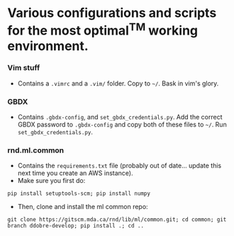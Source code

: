 # Various configurations and scripts for the most optimal<sup>TM</sup> working environment.
### Vim stuff
- Contains a `.vimrc` and a `.vim/` folder. Copy to `~/`. Bask in vim's glory.

### GBDX
- Contains `.gbdx-config`, and `set_gbdx_credentials.py`. Add the correct GBDX password to `.gbdx-config` and copy both of these files to `~/`. Run `set_gbdx_credentials.py`.

### rnd.ml.common
- Contains the `requirements.txt` file (probably out of date... update this next time you create an AWS instance). 
- Make sure you first do:
```
pip install setuptools-scm; pip install numpy
```
- Then, clone and install the ml common repo:
```
git clone https://gitscm.mda.ca/rnd/lib/ml/common.git; cd common; git branch ddobre-develop; pip install .; cd ..

```

